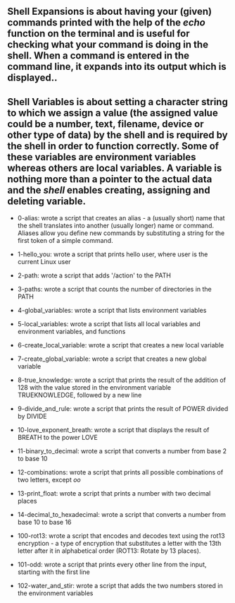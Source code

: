 ## Shell Expansions is about having your (given) commands printed with the help of the *echo* function on the terminal and is useful for checking what your command is doing in the shell. When a command is entered in the command line, it expands into its output which is displayed..

## Shell Variables is about setting a character string to which we assign a value (the assigned value could be a number, text, filename, device or other type of data) by the shell and is required by the shell in order to function correctly. Some of these variables are environment variables whereas others are local variables. A variable is nothing more than a pointer to the actual data and the *shell* enables creating, assigning and deleting variable.

* 0-alias: wrote a script that creates an alias - a (usually short) name that the shell translates into another (usually longer) name or command. Aliases allow you define new commands by substituting a string for the first token of a simple command.

* 1-hello_you: wrote a script that prints hello user, where user is the current Linux user

* 2-path: wrote a script that adds '/action' to the PATH

* 3-paths: wrote a script that counts the number of directories in the PATH

* 4-global_variables: wrote a script that lists environment variables

* 5-local_variables: wrote a script that lists all local variables and environment variables, and functions

* 6-create_local_variable: wrote a script that creates a new local variable

* 7-create_global_variable: wrote a script that creates a new global variable

* 8-true_knowledge: wrote a script that prints the result of the addition of 128 with the value stored in the environment variable TRUEKNOWLEDGE, followed by a new line

* 9-divide_and_rule: wrote a script that prints the result of POWER divided by DIVIDE

* 10-love_exponent_breath: wrote a script that displays the result of BREATH to the power LOVE

* 11-binary_to_decimal: wrote a script that converts a number from base 2 to base 10

* 12-combinations: wrote a script that prints all possible combinations of two letters, except *oo*

* 13-print_float: wrote a script that prints a number with two decimal places

* 14-decimal_to_hexadecimal: wrote a script that converts a number from base 10 to base 16

* 100-rot13: wrote a script that encodes and decodes text using the rot13 encryption - a type of encryption that substitutes a letter with the 13th letter after it in alphabetical order (ROT13: Rotate by 13 places).

* 101-odd: wrote a script that prints every other line from the input, starting with the first line

* 102-water_and_stir: wrote a script that adds the two numbers stored in the environment variables
